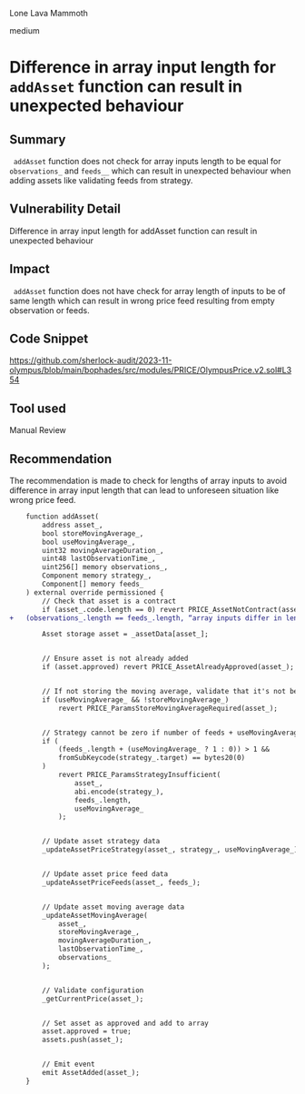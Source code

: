 Lone Lava Mammoth

medium

# Difference in array input length for ``` addAsset``` function can result in unexpected behaviour

## Summary
``` addAsset``` function does not check for array inputs length to be equal for ``` observations_``` and ```feeds__``` which can result in unexpected behaviour when adding assets like validating feeds from strategy. 

## Vulnerability Detail
Difference in array input length for addAsset function can result in unexpected behaviour

## Impact
``` addAsset``` function does not have check for array length of inputs to be of same length which can result in wrong price feed resulting from empty observation or feeds.

## Code Snippet
https://github.com/sherlock-audit/2023-11-olympus/blob/main/bophades/src/modules/PRICE/OlympusPrice.v2.sol#L354

## Tool used

Manual Review

## Recommendation
The recommendation is made to check for lengths of array inputs to avoid difference in array input length that can lead to unforeseen situation like wrong price feed.

```diff
    function addAsset(
        address asset_,
        bool storeMovingAverage_,
        bool useMovingAverage_,
        uint32 movingAverageDuration_,
        uint48 lastObservationTime_,
        uint256[] memory observations_,
        Component memory strategy_,
        Component[] memory feeds_
    ) external override permissioned {
        // Check that asset is a contract
        if (asset_.code.length == 0) revert PRICE_AssetNotContract(asset_);
+	(observations_.length == feeds_.length, “array inputs differ in length”);

        Asset storage asset = _assetData[asset_];


        // Ensure asset is not already added
        if (asset.approved) revert PRICE_AssetAlreadyApproved(asset_);


        // If not storing the moving average, validate that it's not being used by the strategy
        if (useMovingAverage_ && !storeMovingAverage_)
            revert PRICE_ParamsStoreMovingAverageRequired(asset_);


        // Strategy cannot be zero if number of feeds + useMovingAverage is greater than 1
        if (
            (feeds_.length + (useMovingAverage_ ? 1 : 0)) > 1 &&
            fromSubKeycode(strategy_.target) == bytes20(0)
        )
            revert PRICE_ParamsStrategyInsufficient(
                asset_,
                abi.encode(strategy_),
                feeds_.length,
                useMovingAverage_
            );


        // Update asset strategy data
        _updateAssetPriceStrategy(asset_, strategy_, useMovingAverage_);


        // Update asset price feed data
        _updateAssetPriceFeeds(asset_, feeds_);


        // Update asset moving average data
        _updateAssetMovingAverage(
            asset_,
            storeMovingAverage_,
            movingAverageDuration_,
            lastObservationTime_,
            observations_
        );


        // Validate configuration
        _getCurrentPrice(asset_);


        // Set asset as approved and add to array
        asset.approved = true;
        assets.push(asset_);


        // Emit event
        emit AssetAdded(asset_);
    }

```
